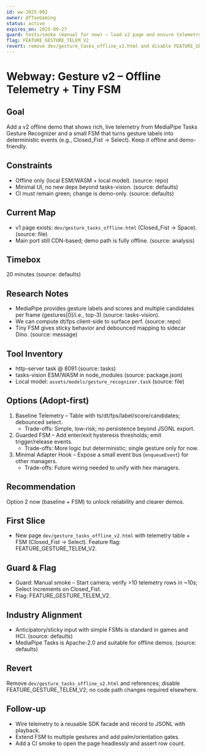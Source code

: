 ```yaml
---
id: ww-2025-092
owner: @TTaoGaming
status: active
expires_on: 2025-09-27
guard: tests/smoke (manual for now) – load v2 page and ensure telemetry rows > 10 in 10s
flag: FEATURE_GESTURE_TELEM_V2
revert: remove dev/gesture_tasks_offline_v2.html and disable FEATURE_GESTURE_TELEM_V2
---
```

# Webway: Gesture v2 – Offline Telemetry + Tiny FSM

## Goal

Add a v2 offline demo that shows rich, live telemetry from MediaPipe Tasks Gesture Recognizer and a small FSM that turns gesture labels into deterministic events (e.g., Closed_Fist → Select). Keep it offline and demo-friendly.

## Constraints

- Offline only (local ESM/WASM + local model). (source: repo)
- Minimal UI, no new deps beyond tasks-vision. (source: defaults)
- CI must remain green; change is demo-only. (source: defaults)

## Current Map

- v1 page exists: `dev/gesture_tasks_offline.html` (Closed_Fist → Space). (source: file)
- Main port still CDN-based; demo path is fully offline. (source: analysis)

## Timebox

20 minutes (source: defaults)

## Research Notes

- MediaPipe provides gesture labels and scores and multiple candidates per frame (gestures[0]/i.e., top-3) (source: tasks-vision).
- We can compute dt/fps client-side to surface perf. (source: repo)
- Tiny FSM gives sticky behavior and debounced mapping to sidecar Dino. (source: message)

## Tool Inventory

- http-server task @ 8091 (source: tasks)
- tasks-vision ESM/WASM in node_modules (source: package.json)
- Local model: `assets/models/gesture_recognizer.task` (source: file)

## Options (Adopt-first)

1. Baseline Telemetry – Table with ts/dt/fps/label/score/candidates; debounced select.
   - Trade-offs: Simple, low-risk; no persistence beyond JSONL export.
2. Guarded FSM – Add enter/exit hysteresis thresholds; emit trigger/release events.
   - Trade-offs: More logic but deterministic; single gesture only for now.
3. Minimal Adapter Hook – Expose a small event bus (`enqueueEvent`) for other managers.
   - Trade-offs: Future wiring needed to unify with hex managers.

## Recommendation

Option 2 now (baseline + FSM) to unlock reliability and clearer demos.

## First Slice

- New page `dev/gesture_tasks_offline_v2.html` with telemetry table + FSM (Closed_Fist → Select). Feature flag: FEATURE_GESTURE_TELEM_V2.

## Guard & Flag

- Guard: Manual smoke – Start camera; verify >10 telemetry rows in ~10s; Select increments on Closed_Fist.
- Flag: FEATURE_GESTURE_TELEM_V2.

## Industry Alignment

- Anticipatory/sticky input with simple FSMs is standard in games and HCI. (source: defaults)
- MediaPipe Tasks is Apache-2.0 and suitable for offline demos. (source: defaults)

## Revert

Remove `dev/gesture_tasks_offline_v2.html` and references; disable FEATURE_GESTURE_TELEM_V2; no code path changes required elsewhere.

## Follow-up

- Wire telemetry to a reusable SDK facade and record to JSONL with playback.
- Extend FSM to multiple gestures and add palm/orientation gates.
- Add a CI smoke to open the page headlessly and assert row count.
